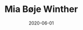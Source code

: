 ---
title: "Mia Bøje Winther"
prifile_image: "Mia"
position: "Projektleder"
phone: "+45 7670 6425"
mobil: "+45 2445 3265"
mail: "kristinebuske@mediegruppen.net"
date: 2020-06-01
tags:
    - team
    - team_design
---